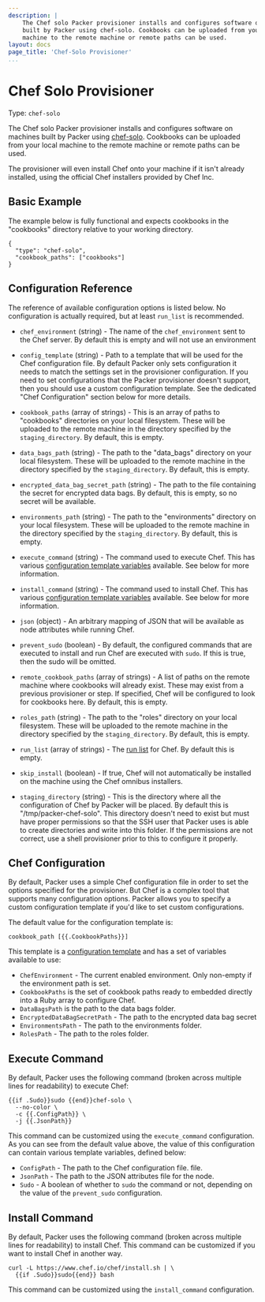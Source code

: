 ```yaml
---
description: |
    The Chef solo Packer provisioner installs and configures software on machines
    built by Packer using chef-solo. Cookbooks can be uploaded from your local
    machine to the remote machine or remote paths can be used.
layout: docs
page_title: 'Chef-Solo Provisioner'
...
```


# Chef Solo Provisioner

Type: `chef-solo`

The Chef solo Packer provisioner installs and configures software on machines
built by Packer using [chef-solo](https://docs.chef.io/chef_solo.html).
Cookbooks can be uploaded from your local machine to the remote machine or
remote paths can be used.

The provisioner will even install Chef onto your machine if it isn't already
installed, using the official Chef installers provided by Chef Inc.

## Basic Example

The example below is fully functional and expects cookbooks in the "cookbooks"
directory relative to your working directory.

``` {.javascript}
{
  "type": "chef-solo",
  "cookbook_paths": ["cookbooks"]
}
```

## Configuration Reference

The reference of available configuration options is listed below. No
configuration is actually required, but at least `run_list` is recommended.

- `chef_environment` (string) - The name of the `chef_environment` sent to the
  Chef server. By default this is empty and will not use an environment

- `config_template` (string) - Path to a template that will be used for the Chef
  configuration file. By default Packer only sets configuration it needs to
  match the settings set in the provisioner configuration. If you need to set
  configurations that the Packer provisioner doesn't support, then you should
  use a custom configuration template. See the dedicated "Chef Configuration"
  section below for more details.

- `cookbook_paths` (array of strings) - This is an array of paths to "cookbooks"
  directories on your local filesystem. These will be uploaded to the remote
  machine in the directory specified by the `staging_directory`. By default,
  this is empty.

- `data_bags_path` (string) - The path to the "data\_bags" directory on your
  local filesystem. These will be uploaded to the remote machine in the
  directory specified by the `staging_directory`. By default, this is empty.

- `encrypted_data_bag_secret_path` (string) - The path to the file containing
  the secret for encrypted data bags. By default, this is empty, so no secret
  will be available.

- `environments_path` (string) - The path to the "environments" directory on
  your local filesystem. These will be uploaded to the remote machine in the
  directory specified by the `staging_directory`. By default, this is empty.

- `execute_command` (string) - The command used to execute Chef. This has
  various [configuration template
  variables](/docs/templates/configuration-templates.html) available. See below
  for more information.

- `install_command` (string) - The command used to install Chef. This has
  various [configuration template
  variables](/docs/templates/configuration-templates.html) available. See below
  for more information.

- `json` (object) - An arbitrary mapping of JSON that will be available as node
  attributes while running Chef.

- `prevent_sudo` (boolean) - By default, the configured commands that are
  executed to install and run Chef are executed with `sudo`. If this is true,
  then the sudo will be omitted.

- `remote_cookbook_paths` (array of strings) - A list of paths on the remote
  machine where cookbooks will already exist. These may exist from a previous
  provisioner or step. If specified, Chef will be configured to look for
  cookbooks here. By default, this is empty.

- `roles_path` (string) - The path to the "roles" directory on your
  local filesystem. These will be uploaded to the remote machine in the
  directory specified by the `staging_directory`. By default, this is empty.

- `run_list` (array of strings) - The [run
  list](https://docs.chef.io/run_lists.html) for Chef. By default this is empty.

- `skip_install` (boolean) - If true, Chef will not automatically be installed
  on the machine using the Chef omnibus installers.

- `staging_directory` (string) - This is the directory where all the
  configuration of Chef by Packer will be placed. By default this
  is "/tmp/packer-chef-solo". This directory doesn't need to exist but must have
  proper permissions so that the SSH user that Packer uses is able to create
  directories and write into this folder. If the permissions are not correct,
  use a shell provisioner prior to this to configure it properly.

## Chef Configuration

By default, Packer uses a simple Chef configuration file in order to set the
options specified for the provisioner. But Chef is a complex tool that supports
many configuration options. Packer allows you to specify a custom configuration
template if you'd like to set custom configurations.

The default value for the configuration template is:

``` {.liquid}
cookbook_path [{{.CookbookPaths}}]
```

This template is a [configuration
template](/docs/templates/configuration-templates.html) and has a set of
variables available to use:

- `ChefEnvironment` - The current enabled environment. Only non-empty if the
  environment path is set.
- `CookbookPaths` is the set of cookbook paths ready to embedded directly into a
  Ruby array to configure Chef.
- `DataBagsPath` is the path to the data bags folder.
- `EncryptedDataBagSecretPath` - The path to the encrypted data bag secret
- `EnvironmentsPath` - The path to the environments folder.
- `RolesPath` - The path to the roles folder.

## Execute Command

By default, Packer uses the following command (broken across multiple lines for
readability) to execute Chef:

``` {.liquid}
{{if .Sudo}}sudo {{end}}chef-solo \
  --no-color \
  -c {{.ConfigPath}} \
  -j {{.JsonPath}}
```

This command can be customized using the `execute_command` configuration. As you
can see from the default value above, the value of this configuration can
contain various template variables, defined below:

- `ConfigPath` - The path to the Chef configuration file. file.
- `JsonPath` - The path to the JSON attributes file for the node.
- `Sudo` - A boolean of whether to `sudo` the command or not, depending on the
  value of the `prevent_sudo` configuration.

## Install Command

By default, Packer uses the following command (broken across multiple lines for
readability) to install Chef. This command can be customized if you want to
install Chef in another way.

``` {.text}
curl -L https://www.chef.io/chef/install.sh | \
  {{if .Sudo}}sudo{{end}} bash
```

This command can be customized using the `install_command` configuration.
